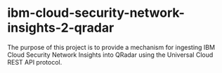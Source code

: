 # ibm-cloud-security-network-insights-2-qradar
The purpose of this project is to provide a mechanism for ingesting IBM Cloud Security Network Insights into QRadar using the Universal Cloud REST API protocol.

